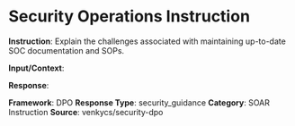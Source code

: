 # Security Operations Instruction

**Instruction**: Explain the challenges associated with maintaining up-to-date SOC documentation and SOPs.

**Input/Context**: 

**Response**: 

**Framework**: DPO
**Response Type**: security_guidance
**Category**: SOAR Instruction
**Source**: venkycs/security-dpo
